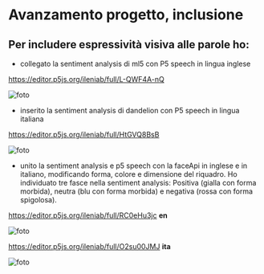 # Avanzamento progetto, inclusione
## Per includere espressività visiva alle parole ho:

* collegato la sentiment analysis di ml5 con P5 speech in lingua inglese

https://editor.p5js.org/ileniab/full/L-QWF4A-nQ

![foto]()

* inserito la sentiment analysis di dandelion con P5 speech in lingua italiana

https://editor.p5js.org/ileniab/full/HtGVQ8BsB

![foto]()

* unito la sentiment analysis e p5 speech con la faceApi in inglese e in italiano, modificando forma, colore e dimensione del riquadro. 
Ho individuato tre fasce nella sentiment analysis: Positiva (gialla con forma morbida), neutra (blu con forma morbida) e negativa (rossa con forma spigolosa).

https://editor.p5js.org/ileniab/full/RC0eHu3jc **en**

![foto]()

https://editor.p5js.org/ileniab/full/O2su00JMJ **ita**

![foto]()
